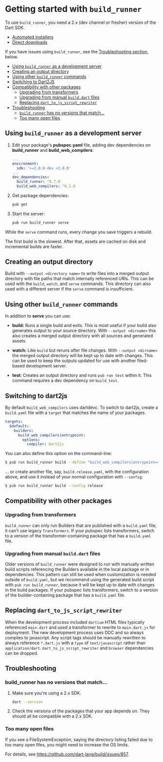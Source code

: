 # Getting started with `build_runner`

To use `build_runner`, you need a 2.x (dev channel or fresher) version of
the Dart SDK.

* [Automated installers](https://www.dartlang.org/install#automated-installation-and-updates)
* [Direct downloads](https://www.dartlang.org/install/archive#dev-channel)

If you have issues using `build_runner`, see the
[Troubleshooting section](#troubleshooting), below.

* [Using `build_runner` as a development server](#using-build_runner-as-a-development-server)
* [Creating an output directory](#creating-an-output-directory)
* [Using other `build_runner` commands](#using-other-build_runner-commands)
* [Switching to Dart2JS](#switching-to-dart2js)
* [Compatibility with other packages](#compatibility-with-other-packages)
  * [Upgrading from transformers](#upgrading-from-transformers)
  * [Upgrading from manual `build.dart` files](#upgrading-from-manual-builddart-files)
  * [Replacing `dart_to_js_script_rewriter`](#replacing-dart_to_js_script_rewriter)
* [Troubleshooting](#troubleshooting)
  * [`build_runner` has no versions that match...](#build_runner-has-no-versions-that-match)
  * [Too many open files](#too-many-open-files)

## Using `build_runner` as a development server

1. Edit your package's **pubspec.yaml** file,
   adding dev dependencies on **build_runner** and **build_web_compilers**:

   ```yaml
   ...  
   environment:
     sdk: '>=2.0.0-dev <2.0.0'
   ...  
   dev_dependencies:
     build_runner: ^0.7.0
     build_web_compilers: ^0.2.0
   ```

2. Get package dependencies:

   ```sh
   pub get
   ```

3. Start the server:
  
   ```sh
   pub run build_runner serve
   ```

While the `serve` command runs, every change you save triggers a rebuild.

The first build is the slowest. After that, assets are cached on disk and
incremental builds are faster.

## Creating an output directory

Build with `--output <directory name>` to write files into a merged output
directory with file paths that match internally referenced URIs. This can be
used with the `build`, `watch`, and `serve` commands. This directory can also
used with a different server if the `serve` command is insufficient.

## Using other `build_runner` commands

In addition to **serve** you can use:

- **build:** Runs a single build and exits. This is most useful if your build
  also generates output to your source directory. With `--output <dirname>` this
  also creates a merged output directory with all sources and generated assets.

- **watch:** Like `build` but reruns after file changes. With
  `--output <dirname>` the merged output directory will be kept up to date with
  changes. This can be used to keep the outputs updated for use with another
  filed-based development server.

- **test:** Creates an output directory and runs `pub run test` within it.
  This command requires a dev dependency on `build_test`.

## Switching to dart2js

By default `build_web_compilers` uses dartdevc. To switch to dart2js,
create a `build.yaml` file with a `target` that matches the name of your packages.

```yaml
targets:
  $default:
    builders:
      build_web_compilers|entrypoint:
        options:
          compiler: dart2js
```

You can also define this option on the command-line:

```bash
$ pub run build_runner build --define "build_web_compilers|entrypoint=compiler=dart2js
```

... or create another file, say, `build.release.yaml`, with the configuration
above, and use it instead of your normal configuration with `--config`:

```bash
$ pub run build_runner build --config release
```

## Compatibility with other packages

### Upgrading from transformers

`build_runner` can only run Builders that are published with a `build.yaml`
file; it can't use legacy `Transformers`. If your pubspec lists transformers,
switch to a version of the transformer-containing package that has a
`build.yaml` file.

### Upgrading from manual `build.dart` files

Older versions of `build_runner` were designed to run with manually written
build scripts referencing the Builders available in the local package or in
dependencies. This pattern can still be used when customization is needed
outside of `build.yaml`, but we recommend using the generated build script
with `pub run build_runner`, because it will be kept up to date with changes
in the build packages. If your pubspec lists transformers, switch to a version of
the builder-containing package that has a `build.yaml` file.

## Replacing `dart_to_js_script_rewriter`

When the development process included `dartium` HTML files typically referenced
`main.dart` and used a transformer to rewrite to `main.dart.js` for deployment.
The new development process uses DDC and so always compiles to javascript. Any
script tags should be manually rewritten to always reference `*.dart.js` with a
`type` of `text/javascript` rather than `application/dart`.
`dart_to_js_script_rewriter` and `browser` dependencies can be dropped.


## Troubleshooting

<!-- summarize here. -->

### build_runner has no versions that match...

1. Make sure you're using a 2.x SDK.

   ```sh
   dart --version
   ```

2. Check the versions of the packages that your app depends on.
   They should all be compatible with a 2.x SDK.


### Too many open files

If you see a FileSystemException, saying the directory listing failed
due to too many open files, you might need to increase the OS limits.

For details, see <https://github.com/dart-lang/build/issues/857>.
